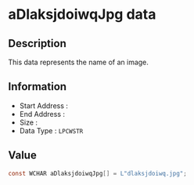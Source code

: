 # aDlaksjdoiwqJpg data

## Description

This data represents the name of an image.

## Information

* Start Address : 
* End Address : 
* Size : 
* Data Type : `LPCWSTR`

## Value

```c
const WCHAR aDlaksjdoiwqJpg[] = L"dlaksjdoiwq.jpg";
```

